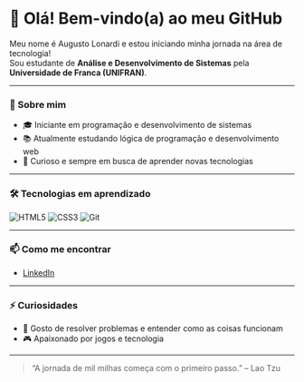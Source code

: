 # 👋 Olá! Bem-vindo(a) ao meu GitHub

Meu nome é Augusto Lonardi e estou iniciando minha jornada na área de tecnologia!  
Sou estudante de **Análise e Desenvolvimento de Sistemas** pela **Universidade de Franca (UNIFRAN)**.

---

### 🚀 Sobre mim

- 🎓 Iniciante em programação e desenvolvimento de sistemas  
- 📚 Atualmente estudando lógica de programação e desenvolvimento web  
- 🌱 Curioso e sempre em busca de aprender novas tecnologias  

---

### 🛠️ Tecnologias em aprendizado

![HTML5](https://img.shields.io/badge/HTML5-E34F26?style=flat&logo=html5&logoColor=white)
![CSS3](https://img.shields.io/badge/CSS3-1572B6?style=flat&logo=css3&logoColor=white)
![Git](https://img.shields.io/badge/Git-F05032?style=flat&logo=git&logoColor=white)

---

### 📫 Como me encontrar

- [LinkedIn](https://www.linkedin.com/in/augusto-lonardi-b5757b266/)

---

### ⚡ Curiosidades

- 🧠 Gosto de resolver problemas e entender como as coisas funcionam  
- 🎮 Apaixonado por jogos e tecnologia  

---

> “A jornada de mil milhas começa com o primeiro passo.” – Lao Tzu